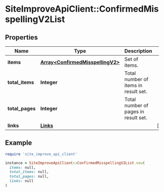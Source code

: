 # SiteImproveApiClient::ConfirmedMisspellingV2List

## Properties

| Name | Type | Description | Notes |
| ---- | ---- | ----------- | ----- |
| **items** | [**Array&lt;ConfirmedMisspellingV2&gt;**](ConfirmedMisspellingV2.md) | Set of items. |  |
| **total_items** | **Integer** | Total number of items in result set. |  |
| **total_pages** | **Integer** | Total number of pages in result set. |  |
| **links** | [**Links**](Links.md) |  | [optional] |

## Example

```ruby
require 'site_improve_api_client'

instance = SiteImproveApiClient::ConfirmedMisspellingV2List.new(
  items: null,
  total_items: null,
  total_pages: null,
  links: null
)
```

